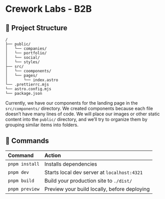 # Crework Labs - B2B

## 🚀 Project Structure

```text
/
├── public/
│   └── companies/
│   └── portfolio/
│   └── social/
│   └── styles/
├── src/
│   └── coomponents/
│   └── pages/
│       └── index.astro
└── .prettierrc.mjs
└── astro.config.mjs
└── package.json
```

Currently, we have our components for the landing page in the `src/components/` directory. We created components because each file doesn’t have many lines of code.
We will place our images or other static content into the `public/` directory, and we’ll try to organize them by grouping similar items into folders.

## 🧞 Commands

| Command        | Action                                       |
| :------------- | :------------------------------------------- |
| `pnpm install` | Installs dependencies                        |
| `pnpm dev`     | Starts local dev server at `localhost:4321`  |
| `pnpm build`   | Build your production site to `./dist/`      |
| `pnpm preview` | Preview your build locally, before deploying |
